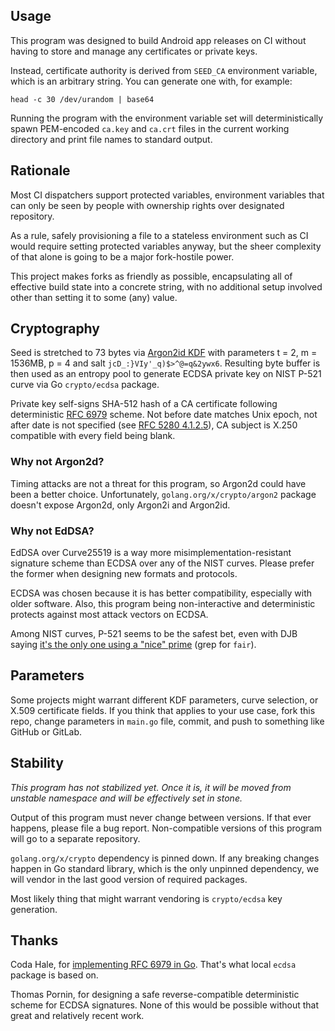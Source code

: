 ## Usage

This program was designed to build Android app releases on CI without having to
store and manage any certificates or private keys.

Instead, certificate authority is derived from `SEED_CA` environment variable,
which is an arbitrary string. You can generate one with, for example:

```
head -c 30 /dev/urandom | base64
```

Running the program with the environment variable set will deterministically
spawn PEM-encoded `ca.key` and `ca.crt` files in the current working directory
and print file names to standard output.

## Rationale

Most CI dispatchers support protected variables, environment variables that can
only be seen by people with ownership rights over designated repository.

As a rule, safely provisioning a file to a stateless environment such as CI would
require setting protected variables anyway, but the sheer complexity of that alone
is going to be a major fork-hostile power.

This project makes forks as friendly as possible, encapsulating all of effective
build state into a concrete string, with no additional setup involved other than
setting it to some (any) value.

## Cryptography

Seed is stretched to 73 bytes via [Argon2id KDF][argon2] with parameters t = 2,
m = 1536MB, p = 4 and salt `jcD_:}VIy'_q)$>^@=q&2ywx6`. Resulting byte buffer is
then used as an entropy pool to generate ECDSA private key on NIST P-521 curve
via Go `crypto/ecdsa` package.

Private key self-signs SHA-512 hash of a CA certificate following deterministic
[RFC 6979][rfc6979] scheme. Not before date matches Unix epoch, not after date
is not specified (see [RFC 5280 4.1.2.5][rfc5280-4.1.2.5]), CA subject is X.250
compatible with every field being blank.

### Why not Argon2d?

Timing attacks are not a threat for this program, so Argon2d could have been
a better choice. Unfortunately, `golang.org/x/crypto/argon2` package doesn't
expose Argon2d, only Argon2i and Argon2id.

### Why not EdDSA?

EdDSA over Curve25519 is a way more misimplementation-resistant signature scheme
than ECDSA over any of the NIST curves. Please prefer the former when designing
new formats and protocols.

ECDSA was chosen because it is has better compatibility, especially with older
software. Also, this program being non-interactive and deterministic protects
against most attack vectors on ECDSA.

Among NIST curves, P-521 seems to be the safest bet, even with DJB saying
[it's the only one using a "nice" prime][djb-p521] (grep for `fair`).

[argon2]: https://tools.ietf.org/html/draft-irtf-cfrg-argon2-04
[rfc6979]: https://tools.ietf.org/html/rfc6979
[rfc5280-4.1.2.5]: https://tools.ietf.org/html/rfc5280#section-4.1.2.5
[djb-p521]: https://blog.cr.yp.to/20140323-ecdsa.html

## Parameters

Some projects might warrant different KDF parameters, curve selection, or X.509
certificate fields. If you think that applies to your use case, fork this repo,
change parameters in `main.go` file, commit, and push to something like GitHub
or GitLab.

## Stability

*This program has not stabilized yet. Once it is, it will be moved from unstable
namespace and will be effectively set in stone.*

Output of this program must never change between versions. If that ever happens,
please file a bug report. Non-compatible versions of this program will go to a
separate repository.

`golang.org/x/crypto` dependency is pinned down. If any breaking changes happen
in Go standard library, which is the only unpinned dependency, we will vendor in
the last good version of required packages.

Most likely thing that might warrant vendoring is `crypto/ecdsa` key generation.

## Thanks

Coda Hale, for [implementing RFC 6979 in Go](https://github.com/codahale/rfc6979).
That's what local `ecdsa` package is based on.

Thomas Pornin, for designing a safe reverse-compatible deterministic scheme for
ECDSA signatures. None of this would be possible without that great and
relatively recent work.
